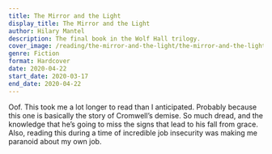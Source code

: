 ```yaml
---
title: The Mirror and the Light
display_title: The Mirror and the Light
author: Hilary Mantel
description: The final book in the Wolf Hall trilogy.
cover_image: /reading/the-mirror-and-the-light/the-mirror-and-the-light.jpg
genre: Fiction
format: Hardcover
date: 2020-04-22
start_date: 2020-03-17
end_date: 2020-04-22
---
```


Oof. This took me a lot longer to read than I anticipated. Probably because this one is basically the story of Cromwell’s demise. So much dread, and the knowledge that he’s going to miss the signs that lead to his fall from grace. Also, reading this during a time of incredible job insecurity was making me paranoid about my own job.
